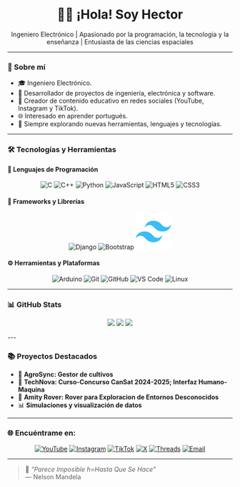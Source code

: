 <h1 align="center">👨‍💻 ¡Hola! Soy Hector</h1>
<p align="center">Ingeniero Electrónico | Apasionado por la programación, la tecnología y la enseñanza | Entusiasta de las ciencias espaciales</p>

---

### 🚀 Sobre mí

- 🎓 Ingeniero Electrónico.
- 🔧 Desarrollador de proyectos de ingeniería, electrónica y software.
- 🎥 Creador de contenido educativo en redes sociales (YouTube, Instagram y TikTok).
- 🌐 Interesado en aprender portugués.
- 🧠 Siempre explorando nuevas herramientas, lenguajes y tecnologías.

---

### 🛠️ Tecnologías y Herramientas

#### 🔢 Lenguajes de Programación
<p align="center">
  <img src="https://cdn.jsdelivr.net/gh/devicons/devicon/icons/c/c-original.svg" height="80" alt="C" />
  <img src="https://cdn.jsdelivr.net/gh/devicons/devicon/icons/cplusplus/cplusplus-original.svg" height="80" alt="C++" />
  <img src="https://cdn.jsdelivr.net/gh/devicons/devicon/icons/python/python-original.svg" height="80" alt="Python" />
  <img src="https://cdn.jsdelivr.net/gh/devicons/devicon/icons/javascript/javascript-original.svg" height="80" alt="JavaScript" />
  <img src="https://cdn.jsdelivr.net/gh/devicons/devicon/icons/html5/html5-original.svg" height="80" alt="HTML5" />
  <img src="https://cdn.jsdelivr.net/gh/devicons/devicon/icons/css3/css3-original.svg" height="80" alt="CSS3" />
</p>

#### 📏 Frameworks y Librerías
<p align="center">
  <img src="https://cdn.jsdelivr.net/gh/devicons/devicon/icons/django/django-plain.svg" height="80" alt="Django" />
  <img src="https://cdn.jsdelivr.net/gh/devicons/devicon/icons/bootstrap/bootstrap-original.svg" height="80" alt="Bootstrap" />
  <img src="https://github.com/devicons/devicon/blob/v2.16.0/icons/tailwindcss/tailwindcss-original.svg" height="80" alt="TailwindCSS" />
</p>

#### ⚙️ Herramientas y Plataformas
<p align="center">
  <img src="https://cdn.jsdelivr.net/gh/devicons/devicon/icons/arduino/arduino-original.svg" height="80" alt="Arduino" />
  <img src="https://cdn.jsdelivr.net/gh/devicons/devicon/icons/git/git-original.svg" height="80" alt="Git" />
  <img src="https://cdn.jsdelivr.net/gh/devicons/devicon/icons/github/github-original.svg" height="80" alt="GitHub" />
  <img src="https://cdn.jsdelivr.net/gh/devicons/devicon/icons/vscode/vscode-original.svg" height="80" alt="VS Code" />
  <img src="https://cdn.jsdelivr.net/gh/devicons/devicon/icons/linux/linux-original.svg" height="80" alt="Linux" />
</p>

---

### 📊 GitHub Stats

<p align="center">
  <img src="https://github-readme-stats.vercel.app/api?username=hectop4&show_icons=true&theme=github_dark" height="220"/>
  <img src="https://github-readme-stats.vercel.app/api/top-langs/?username=hectop4&layout=compact&theme=github_dark" height="220"/>
  <img src="https://github-profile-summary-cards.vercel.app/api/cards/profile-details?username=hectop4&theme=github_dark" height="300"/>
</p>
---

### 📚 Proyectos Destacados

- 🔌 **AgroSync: Gestor de cultivos**
- 📱 **TechNova: Curso-Concurso CanSat 2024-2025; Interfaz Humano-Maquina**
- 🤖 **Amity Rover: Rover para Exploracion de Entornos Desconocidos**
- 📊 **Simulaciones y visualización de datos**

---

### 🌐 Encuéntrame en:

<p align="center">
  <a href="https://www.youtube.com/@seamosingeniosos" target="_blank"><img src="https://img.shields.io/badge/Youtube-%23FF0000.svg?&style=for-the-badge&logo=youtube&logoColor=white" alt="YouTube"/></a> 
  <a href="https://www.instagram.com/seamos_ingeniosos" target="_blank"><img src="https://img.shields.io/badge/Instagram-%23E4405F.svg?&style=for-the-badge&logo=instagram&logoColor=white" alt="Instagram"/></a>
  <a href="https://www.tiktok.com/@seamos.ingeniosos" target="_blank"><img src="https://img.shields.io/badge/TikTok-%23000000.svg?&style=for-the-badge&logo=tiktok&logoColor=white" alt="TikTok"/></a>
  <a href="https://x.com/SeamosIngenioso" target="_blank"><img src="https://img.shields.io/badge/X/Twitter-%23000000.svg?&style=for-the-badge&logo=x&logoColor=white" alt="X"/></a>
  <a href="https://www.threads.com/@seamos_ingeniosos/" target="_blank"><img src="https://img.shields.io/badge/Threads-000000?style=for-the-badge&logo=threads&logoColor=white" alt="Threads"/></a>
  <a href="mailto:hectorjosepuentesruiz@gmail.com"><img src="https://img.shields.io/badge/Email-%23D14836.svg?&style=for-the-badge&logo=gmail&logoColor=white" alt="Email"/></a>
</p>

---

> 🎯 _"Parece Imposible h=Hasta Que Se Hace"_  
> — Nelson Mandela
